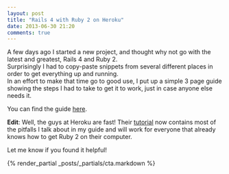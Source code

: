 ```yaml
---
layout: post
title: "Rails 4 with Ruby 2 on Heroku"
date: 2013-06-30 21:20
comments: true
---
```


A few days ago I started a new project, and thought why not go with the latest and greatest, Rails 4 and Ruby 2.  
Surprisingly I had to copy-paste snippets from several different places in order to get everything up and running.  
In an effort to make that time go to good use, I put up a simple 3 page guide showing the steps I had to take to get it to work, just in case anyone else needs it.

You can find the guide [here](/assets/rails4ruby2heroku.pdf).

**Edit**: Well, the guys at Heroku are fast! Their [tutorial](https://devcenter.heroku.com/articles/rails4-getting-started) now contains most of the pitfalls I talk about in my guide and will work for everyone that already knows how to get Ruby 2 on their computer.

Let me know if you found it helpful!

{% render_partial _posts/_partials/cta.markdown %}
